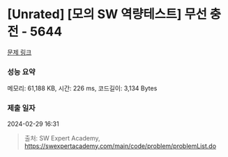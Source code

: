 # [Unrated] [모의 SW 역량테스트] 무선 충전 - 5644 

[문제 링크](https://swexpertacademy.com/main/code/problem/problemDetail.do?contestProbId=AWXRDL1aeugDFAUo) 

### 성능 요약

메모리: 61,188 KB, 시간: 226 ms, 코드길이: 3,134 Bytes

### 제출 일자

2024-02-29 16:31



> 출처: SW Expert Academy, https://swexpertacademy.com/main/code/problem/problemList.do